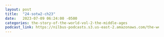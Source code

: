 ```yaml
---
layout: post
title:  "24-sotw2-ch23"
date:   2023-07-09 06:24:00 -0500
categories: the-story-of-the-world-vol-2-the-middle-ages
podcast_link: https://nilbus-podcasts.s3.us-east-2.amazonaws.com/the-well-trained-mind/The%20Story%20of%20the%20World%20Vol.%202%20The%20Middle%20Ages/24-sotw2-ch23.mp3
---
```

